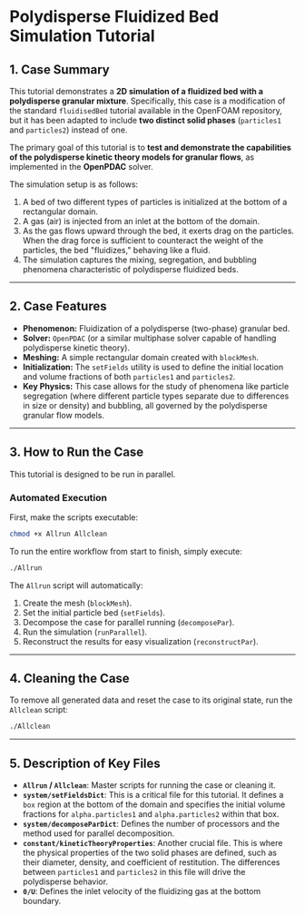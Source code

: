 # Polydisperse Fluidized Bed Simulation Tutorial

## 1. Case Summary

This tutorial demonstrates a **2D simulation of a fluidized bed with a polydisperse granular mixture**. Specifically, this case is a modification of the standard `fluidisedBed` tutorial available in the OpenFOAM repository, but it has been adapted to include **two distinct solid phases** (`particles1` and `particles2`) instead of one.

The primary goal of this tutorial is to **test and demonstrate the capabilities of the polydisperse kinetic theory models for granular flows**, as implemented in the **OpenPDAC** solver.

The simulation setup is as follows:

1. A bed of two different types of particles is initialized at the bottom of a rectangular domain.
1. A gas (air) is injected from an inlet at the bottom of the domain.
1. As the gas flows upward through the bed, it exerts drag on the particles. When the drag force is sufficient to counteract the weight of the particles, the bed "fluidizes," behaving like a fluid.
1. The simulation captures the mixing, segregation, and bubbling phenomena characteristic of polydisperse fluidized beds.

______________________________________________________________________

## 2. Case Features

- **Phenomenon:** Fluidization of a polydisperse (two-phase) granular bed.
- **Solver:** `OpenPDAC` (or a similar multiphase solver capable of handling polydisperse kinetic theory).
- **Meshing:** A simple rectangular domain created with `blockMesh`.
- **Initialization:** The `setFields` utility is used to define the initial location and volume fractions of both `particles1` and `particles2`.
- **Key Physics:** This case allows for the study of phenomena like particle segregation (where different particle types separate due to differences in size or density) and bubbling, all governed by the polydisperse granular flow models.

______________________________________________________________________

## 3. How to Run the Case

This tutorial is designed to be run in parallel.

### Automated Execution

First, make the scripts executable:

```bash
chmod +x Allrun Allclean
```

To run the entire workflow from start to finish, simply execute:

```bash
./Allrun
```

The `Allrun` script will automatically:

1. Create the mesh (`blockMesh`).
1. Set the initial particle bed (`setFields`).
1. Decompose the case for parallel running (`decomposePar`).
1. Run the simulation (`runParallel`).
1. Reconstruct the results for easy visualization (`reconstructPar`).

______________________________________________________________________

## 4. Cleaning the Case

To remove all generated data and reset the case to its original state, run the `Allclean` script:

```bash
./Allclean
```

______________________________________________________________________

## 5. Description of Key Files

- **`Allrun` / `Allclean`**: Master scripts for running the case or cleaning it.
- **`system/setFieldsDict`**: This is a critical file for this tutorial. It defines a `box` region at the bottom of the domain and specifies the initial volume fractions for `alpha.particles1` and `alpha.particles2` within that box.
- **`system/decomposeParDict`**: Defines the number of processors and the method used for parallel decomposition.
- **`constant/kineticTheoryProperties`**: Another crucial file. This is where the physical properties of the two solid phases are defined, such as their diameter, density, and coefficient of restitution. The differences between `particles1` and `particles2` in this file will drive the polydisperse behavior.
- **`0/U`**: Defines the inlet velocity of the fluidizing gas at the bottom boundary.
